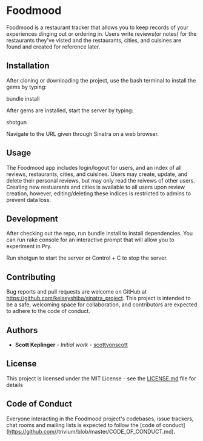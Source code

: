 

# Foodmood

Foodmood is a restaurant tracker that allows you to keep records of your experiences dinging out or ordering in. Users write reviews(or notes) for the restaurants they've visted and the restaurants, cities, and cuisines are found and created for reference later.

## Installation

After cloning or downloading the project, use the bash terminal to install the gems by typing:

bundle install

After gems are installed, start the server by typing:

shotgun

Navigate to the URL given through Sinatra on a web browser.

## Usage

The Foodmood app includes login/logout for users, and an index of all reviews, restaurants, cities, and cuisines. Users may create, update, and delete their personal reviews, but may only read the reivews of other users. Creating new restuarants and cities is available to all users upon review creation, however, editing/deleting these indices is restricted to admins to prevent data loss.

## Development
After checking out the repo, run bundle install to install dependencies. You can run rake console for an interactive prompt that will allow you to experiment in Pry.

Run shotgun to start the server or Control + C to stop the server. 

## Contributing
Bug reports and pull requests are welcome on GitHub at https://github.com/kelseyshiba/sinatra_project. This project is intended to be a safe, welcoming space for collaboration, and contributors are expected to adhere to the code of conduct.


## Authors

* **Scott Keplinger** - *Initial work* - [scottvonscott](https://github.com/scottvonscott)

## License

This project is licensed under the MIT License - see the [LICENSE.md](LICENSE.md) file for details

## Code of Conduct

Everyone interacting in the Foodmood project's codebases, issue trackers, chat rooms and mailing lists is expected to follow the [code of conduct](https://github.com/<github scottvonscott>/trivium/blob/master/CODE_OF_CONDUCT.md).


